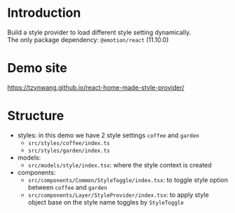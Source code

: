 # Introduction

Build a style provider to load different style setting dynamically.\
The only package dependency: `@emotion/react` (11.10.0)

# Demo site

https://tzynwang.github.io/react-home-made-style-provider/

# Structure

- styles: in this demo we have 2 style settings `coffee` and `garden`
  - `src/styles/coffee/index.ts`
  - `src/styles/garden/index.ts`
- models:
  - `src/models/style/index.tsx`: where the style context is created
- components:
  - `src/components/Common/StyleToggle/index.tsx`: to toggle style option between `coffee` and `garden`
  - `src/components/Layer/StyleProvider/index.tsx`: to apply style object base on the style name toggles by `StyleToggle`

